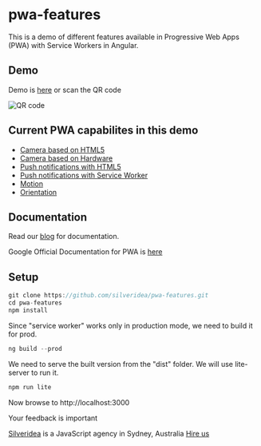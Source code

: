 # pwa-features

This is a demo of different features available in Progressive Web Apps (PWA) with Service Workers in Angular.

## Demo
Demo is [here](https://pwafeatures.herokuapp.com/) or scan the QR code

![QR code](https://chart.googleapis.com/chart?cht=qr&chl=https%3A%2F%2Fpwafeatures.herokuapp.com%2F&chs=180x180&choe=UTF-8&chld=L|2 "PWA Demo")


## Current PWA capabilites in this demo

- [Camera based on HTML5](https://pwafeatures.herokuapp.com/camerahard)
- [Camera based on Hardware](https://pwafeatures.herokuapp.com/camerasoft)
- [Push notifications with HTML5](https://pwafeatures.herokuapp.com/pushhtml5)
- [Push notifications with Service Worker](https://pwafeatures.herokuapp.com/pushworker)
- [Motion](https://pwafeatures.herokuapp.com/motion)
- [Orientation](https://pwafeatures.herokuapp.com/gyro)


## Documentation

Read our [blog](https://www.silveridea.net/category/pwa/) for documentation.

Google Official Documentation for PWA is [here](https://developers.google.com/web/fundamentals/codelabs/)


## Setup

```ts
git clone https://github.com/silveridea/pwa-features.git
cd pwa-features
npm install
```
Since "service worker" works only in production mode, we need to build it for prod.
```ts
ng build --prod
```

We need to serve the built version from the "dist" folder.
We will use lite-server to run it.
```ts
npm run lite
```
Now browse to http://localhost:3000


Your feedback is important


[Silveridea](http://www.silveridea.net/?utm_source=github&utm_campaign=link2) is a JavaScript agency in Sydney, Australia       [Hire us](http://www.silveridea.net)
